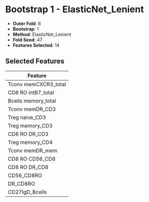 # Bootstrap 1 - ElasticNet_Lenient

- **Outer Fold**: 6
- **Bootstrap**: 1
- **Method**: ElasticNet_Lenient
- **Fold Seed**: 47
- **Features Selected**: 14

## Selected Features

| Feature |
|---------|
| Tconv memCXCR3_total |
| CD8 RO intB7_total |
| Bcells memory_total |
| Tconv memDR_CD3 |
| Treg naive_CD3 |
| Treg memory_CD3 |
| CD8 RO DR_CD3 |
| Treg memory_CD4 |
| Tconv memDR_mem |
| CD8 RO CD56_CD8 |
| CD8 RO DR_CD8 |
| CD56_CD8RO |
| DR_CD8RO |
| CD27IgD_Bcells |
